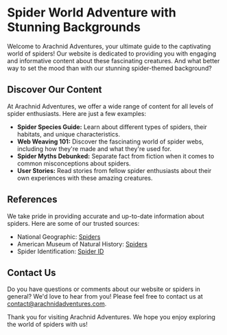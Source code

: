 <!--font:Poppins-->

# Spider World Adventure with Stunning Backgrounds

Welcome to Arachnid Adventures, your ultimate guide to the captivating world of spiders! Our website is dedicated to providing you with engaging and informative content about these fascinating creatures. And what better way to set the mood than with our stunning spider-themed background?

## Discover Our Content

At Arachnid Adventures, we offer a wide range of content for all levels of spider enthusiasts. Here are just a few examples:

- **Spider Species Guide:** Learn about different types of spiders, their habitats, and unique characteristics.
- **Web Weaving 101:** Discover the fascinating world of spider webs, including how they're made and what they're used for.
- **Spider Myths Debunked:** Separate fact from fiction when it comes to common misconceptions about spiders.
- **User Stories:** Read stories from fellow spider enthusiasts about their own experiences with these amazing creatures.

## References

We take pride in providing accurate and up-to-date information about spiders. Here are some of our trusted sources:

- National Geographic: [Spiders](#)
- American Museum of Natural History: [Spiders](#)
- Spider Identification: [Spider ID](#)

## Contact Us

Do you have questions or comments about our website or spiders in general? We'd love to hear from you! Please feel free to contact us at [contact@arachnidadventures.com](mailto:contact@arachnidadventures.com).

Thank you for visiting Arachnid Adventures. We hope you enjoy exploring the world of spiders with us!

<!--

Write me content for website with wallpaper which alt text is:

"A close-up of a spider on a web"

The name/title of the page should not be 1:1 copy of the alt text but rather a real content of the website which is using this wallpaper.

- Use markdown format 
- Start with heading
- Heading should be short and concise
- The content should look like a real website 
- The website should not be about the wallpaper, wallpaper is just a related background
- Heading should be contain work "wallpaper" or "background"
- Include real sections like references, contact, user stories, etc. use things relevant to the page purpose.
- Feel free to use structure like headings, bullets, numbering, blockquotes, paragraphs, horizontal lines, etc.
- You can use formatting like bold or _italic_
- You can include UTF-8 emojis
- Links should be only #hash anchors (and you can refer to the document itself)
- Do not include images


---


# "Arachnid Adventures" Wallpaper Background for Your Desktop

Welcome to Arachnid Adventures, your go-to source for all things spider-related! Our website is dedicated to educating and entertaining spider enthusiasts of all levels, from beginners to seasoned arachnologists. 

Our wallpaper background features a stunning close-up of a spider on its web, showcasing the intricate beauty and complexity of these amazing creatures. But that's just the beginning of the adventure!

## Explore Our Content

At Arachnid Adventures, we offer a wide range of content to satisfy your curiosity about spiders. Here are just a few examples:

- **Spider Species Guide:** Learn about different types of spiders, their habitats, and unique characteristics.
- **Web Weaving 101:** Discover the fascinating world of spider webs, including how they're made and what they're used for.
- **Spider Myths Debunked:** Separate fact from fiction when it comes to common misconceptions about spiders.
- **User Stories:** Read stories from fellow spider enthusiasts about their own experiences with these fascinating creatures.

## References

We take pride in providing accurate and up-to-date information about spiders. Here are some of our trusted sources:

- National Geographic: [Spiders](#)
- American Museum of Natural History: [Spiders](#)
- Spider Identification: [Spider ID](#)

## Contact Us

Do you have questions or comments about our website or spiders in general? We'd love to hear from you! Please feel free to contact us at [contact@arachnidadventures.com](mailto:contact@arachnidadventures.com).

Thank you for visiting Arachnid Adventures. We hope you enjoy your spider-filled journey with us!


---


Heading should not include word "wallpaper". The website should not be about the wallpaper itself, wallpaper is just a related background, rewrite whole content.


---


# "Arachnid Adventures" - Explore the World of Spiders with Our Stunning Background

Welcome to Arachnid Adventures, your ultimate guide to the captivating world of spiders! Our website is dedicated to providing you with engaging and informative content about these fascinating creatures. And what better way to set the mood than with our stunning spider-themed background?

## Discover Our Content

At Arachnid Adventures, we offer a wide range of content for all levels of spider enthusiasts. Here are just a few examples:

- **Spider Species Guide:** Learn about different types of spiders, their habitats, and unique characteristics.
- **Web Weaving 101:** Discover the fascinating world of spider webs, including how they're made and what they're used for.
- **Spider Myths Debunked:** Separate fact from fiction when it comes to common misconceptions about spiders.
- **User Stories:** Read stories from fellow spider enthusiasts about their own experiences with these amazing creatures.

## References

We take pride in providing accurate and up-to-date information about spiders. Here are some of our trusted sources:

- National Geographic: [Spiders](#)
- American Museum of Natural History: [Spiders](#)
- Spider Identification: [Spider ID](#)

## Contact Us

Do you have questions or comments about our website or spiders in general? We'd love to hear from you! Please feel free to contact us at [contact@arachnidadventures.com](mailto:contact@arachnidadventures.com).

Thank you for visiting Arachnid Adventures. We hope you enjoy exploring the world of spiders with us!


---


Write me a Google font which is best fitting for the website.

Pick from the list:
- Lobster
- Poppins
- Montserrat
- Open Sans
- Roboto
- Exo 2
- Cinzel
- IBM Plex Sans
- Creepster
- Alegreya
- Cabin
- Playfair Display
- Raleway
- Cormorant Garamond
- Inter
- Dancing Script
- Futura
- Lato
- Cinzel Decorative
- Orbitron
- Great Vibes
- Barlow Condensed


Write just the font name nothing else.


---


Poppins

-->
